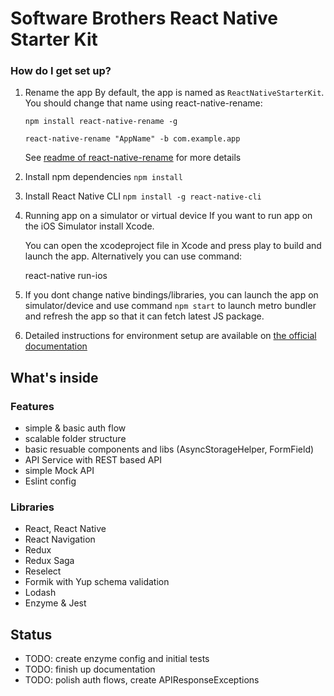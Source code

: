 # Software Brothers React Native Starter Kit

### How do I get set up? ###
1. Rename the app
      By default, the app is named as `ReactNativeStarterKit`. You should change that name using react-native-rename:

      `npm install react-native-rename -g`

      `react-native-rename "AppName" -b com.example.app`

      See [readme of react-native-rename](https://github.com/junedomingo/react-native-rename) for more details
1. Install npm dependencies
      `npm install`
2. Install React Native CLI
      `npm install -g react-native-cli`
2. Running app on a simulator or virtual device
      If you want to run app on the iOS Simulator install Xcode.
      
      You can open the xcodeproject file in Xcode and press play to build and launch the app. Alternatively you can use command:

      react-native run-ios

3. If you dont change native bindings/libraries, you can launch the app on simulator/device and use command `npm start` to launch metro bundler and refresh the app so that it can fetch latest JS package.

4. Detailed instructions for environment setup are available on [the official documentation](https://facebook.github.io/react-native/docs/getting-started.html)

## What's inside

### Features
- simple & basic auth flow
- scalable folder structure
- basic resuable components and libs (AsyncStorageHelper, FormField)
- API Service with REST based API
- simple Mock API
- Eslint config

### Libraries
- React, React Native
- React Navigation
- Redux
- Redux Saga
- Reselect
- Formik with Yup schema validation
- Lodash
- Enzyme & Jest

## Status
- TODO: create enzyme config and initial tests
- TODO: finish up documentation
- TODO: polish auth flows, create APIResponseExceptions